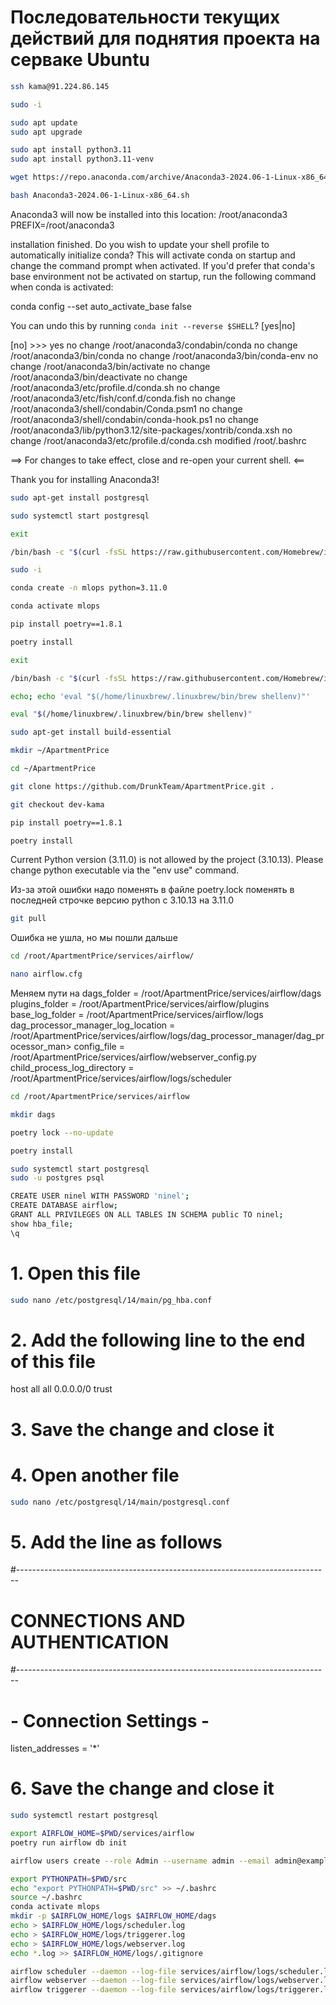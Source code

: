 # Последовательности текущих действий для поднятия проекта на серваке Ubuntu
```bash
ssh kama@91.224.86.145
```

```bash
sudo -i
```

```bash
sudo apt update
sudo apt upgrade
```

```bash
sudo apt install python3.11
sudo apt install python3.11-venv
```

```bash
wget https://repo.anaconda.com/archive/Anaconda3-2024.06-1-Linux-x86_64.sh
```

```bash
bash Anaconda3-2024.06-1-Linux-x86_64.sh
```
Anaconda3 will now be installed into this location:
/root/anaconda3
PREFIX=/root/anaconda3

installation finished.
Do you wish to update your shell profile to automatically initialize conda?
This will activate conda on startup and change the command prompt when activated.
If you'd prefer that conda's base environment not be activated on startup,
   run the following command when conda is activated:

conda config --set auto_activate_base false

You can undo this by running `conda init --reverse $SHELL`? [yes|no]

[no] >>> yes
no change     /root/anaconda3/condabin/conda
no change     /root/anaconda3/bin/conda
no change     /root/anaconda3/bin/conda-env
no change     /root/anaconda3/bin/activate
no change     /root/anaconda3/bin/deactivate
no change     /root/anaconda3/etc/profile.d/conda.sh
no change     /root/anaconda3/etc/fish/conf.d/conda.fish
no change     /root/anaconda3/shell/condabin/Conda.psm1
no change     /root/anaconda3/shell/condabin/conda-hook.ps1
no change     /root/anaconda3/lib/python3.12/site-packages/xontrib/conda.xsh
no change     /root/anaconda3/etc/profile.d/conda.csh
modified      /root/.bashrc

==> For changes to take effect, close and re-open your current shell. <==

Thank you for installing Anaconda3!

```bash
sudo apt-get install postgresql
```

```bash
sudo systemctl start postgresql
```

```bash
exit
```

```bash
/bin/bash -c "$(curl -fsSL https://raw.githubusercontent.com/Homebrew/install/HEAD/install.sh)"
```

```bash
sudo -i
```

```bash
conda create -n mlops python=3.11.0
```

```bash
conda activate mlops
```

```bash
pip install poetry==1.8.1
```

```bash
poetry install
```

```bash
exit
```

```bash
/bin/bash -c "$(curl -fsSL https://raw.githubusercontent.com/Homebrew/install/HEAD/install.sh)"
```

```bash
echo; echo 'eval "$(/home/linuxbrew/.linuxbrew/bin/brew shellenv)"'
```

```bash
eval "$(/home/linuxbrew/.linuxbrew/bin/brew shellenv)"
```

```bash
sudo apt-get install build-essential
```

```bash
mkdir ~/ApartmentPrice
```

```bash
cd ~/ApartmentPrice
```

```bash
git clone https://github.com/DrunkTeam/ApartmentPrice.git .
```

```bash
git checkout dev-kama
```

```bash
pip install poetry==1.8.1
```

```bash
poetry install
```

Current Python version (3.11.0) is not allowed by the project (3.10.13).
Please change python executable via the "env use" command.

Из-за этой ошибки надо поменять в файле poetry.lock поменять в последней строчке версию python с 3.10.13 на 3.11.0

```bash
git pull
```

Ошибка не ушла, но мы пошли дальше

```bash
cd /root/ApartmentPrice/services/airflow/
```

```bash
nano airflow.cfg
```

Меняем пути на 
dags_folder = /root/ApartmentPrice/services/airflow/dags
plugins_folder = /root/ApartmentPrice/services/airflow/plugins
base_log_folder = /root/ApartmentPrice/services/airflow/logs
dag_processor_manager_log_location = /root/ApartmentPrice/services/airflow/logs/dag_processor_manager/dag_processor_man>
config_file = /root/ApartmentPrice/services/airflow/webserver_config.py
child_process_log_directory = /root/ApartmentPrice/services/airflow/logs/scheduler

```bash
cd /root/ApartmentPrice/services/airflow
```

```bash
mkdir dags
```

```bash
poetry lock --no-update
```

```bash
poetry install
```

```bash
sudo systemctl start postgresql
sudo -u postgres psql
```

```bash
CREATE USER ninel WITH PASSWORD 'ninel';
CREATE DATABASE airflow;
GRANT ALL PRIVILEGES ON ALL TABLES IN SCHEMA public TO ninel;
show hba_file;
\q
```

# 1. Open this file
```bash
sudo nano /etc/postgresql/14/main/pg_hba.conf
```

# 2. Add the following line to the end of this file
host all all 0.0.0.0/0 trust

# 3. Save the change and close it

# 4. Open another file
```bash
sudo nano /etc/postgresql/14/main/postgresql.conf
```

# 5. Add the line as follows

#------------------------------------------------------------------------------
# CONNECTIONS AND AUTHENTICATION
#------------------------------------------------------------------------------

# - Connection Settings -

listen_addresses = '*'

# 6. Save the change and close it

```bash
sudo systemctl restart postgresql
```

```bash
export AIRFLOW_HOME=$PWD/services/airflow
poetry run airflow db init
```

```bash
airflow users create --role Admin --username admin --email admin@example.org --firstname admin --lastname admin --password admin
```

```bash
export PYTHONPATH=$PWD/src
echo "export PYTHONPATH=$PWD/src" >> ~/.bashrc
source ~/.bashrc
conda activate mlops
mkdir -p $AIRFLOW_HOME/logs $AIRFLOW_HOME/dags
echo > $AIRFLOW_HOME/logs/scheduler.log
echo > $AIRFLOW_HOME/logs/triggerer.log
echo > $AIRFLOW_HOME/logs/webserver.log
echo *.log >> $AIRFLOW_HOME/logs/.gitignore
```

```bash
airflow scheduler --daemon --log-file services/airflow/logs/scheduler.log
airflow webserver --daemon --log-file services/airflow/logs/webserver.log
airflow triggerer --daemon --log-file services/airflow/logs/triggerer.log
```

